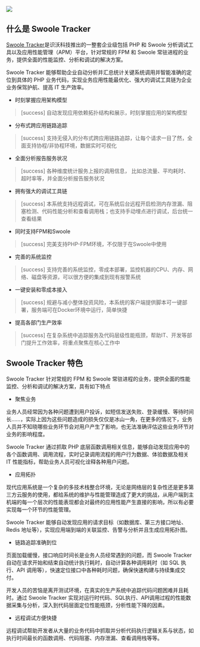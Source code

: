 ![](images/swoolee.png)

## 什么是 Swoole Tracker

[Swoole Tracker](https://business.swoole.com/tracker/index)是识沃科技推出的一整套企业级包括 PHP 和  Swoole 分析调试工具以及应用性能管理（APM）平台，针对常规的 FPM 和 Swoole 常驻进程的业务，提供全面的性能监控、分析和调试的解决方案。

Swoole Tracker 能够帮助企业自动分析并汇总统计关键系统调用并智能准确的定位到具体的 PHP 业务代码，实现业务应用性能最优化、强大的调试工具链为企业业务保驾护航、提高 IT 生产效率。
* 时刻掌握应用架构模型

>[success] 自动发现应用依赖拓扑结构和展示，时刻掌握应用的架构模型

* 分布式跨应用链路追踪

>[success] 支持无侵入的分布式跨应用链路追踪，让每个请求一目了然，全面支持协程/非协程环境，数据实时可视化

* 全面分析报告服务状况

>[success] 各种维度统计服务上报的调用信息， 比如总流量、平均耗时、超时率等，并全面分析报告服务状况

* 拥有强大的调试工具链

>[success] 本系统支持远程调试，可在系统后台远程开启检测内存泄漏、阻塞检测、代码性能分析和查看调用栈；也支持手动埋点进行调试，后台统一查看结果

* 同时支持FPM和Swoole

>[success] 完美支持PHP-FPM环境，不仅限于在Swoole中使用

* 完善的系统监控

>[success] 支持完善的系统监控，零成本部署，监控机器的CPU、内存、网络、磁盘等资源，可以很方便的集成到现有报警系统

* 一键安装和零成本接入

>[success] 规避与减小整体投资风险，本系统的客户端提供脚本可一键部署，服务端可在Docker环境中运行，简单快捷

* 提高各部门生产效率

>[success] 在复杂系统中追踪服务及代码层级性能瓶颈，帮助IT、开发等部门提升工作效率，将重点聚焦在核心工作中

## Swoole Tracker 特色

Swoole Tracker 针对常规的 FPM 和 Swoole 常驻进程的业务，提供全面的性能监控、分析和调试的解决方案，具有如下特点

* 聚焦业务

业务人员经常因为各种问题遭到用户投诉，如短信发送失败、登录缓慢、等待时间长……，实际上因为这些问题造成的损失仅仅是冰山一角，在更多的情况下，业务人员并不知晓哪些业务环节会对用户产生了影响，也无法准确评估这些业务环节对业务的影响程度。

Swoole Tracker 通过抓取 PHP 底层函数调用相关信息，能够自动发现应用中的各个函数调用、调用流程，实时记录调用流程的用户行为数据、体验数据及相关 IT 性能指标，帮助业务人员可视化诠释各种用户问题。

* 应用拓扑

现代应用系统是一个复杂的多技术栈整合环境，无论是网络层的复杂性还是更多第三方云服务的使用，都给系统的维护与性能管理造成了更大的挑战，从用户端到主机端的每一个层次的性能表现都会对最终的应用性能产生直接的影响，所以有必要实现每一个环节的性能管理。

Swoole Tracker 能够自动发现应用的请求目标（如数据库、第三方接口地址、Redis 地址等），实现应用端到端的关联监控、告警与分析并且生成应用拓扑图。

* 链路追踪准确到位

页面加载缓慢，接口响应时间长是业务人员经常遇到的问题，而 Swoole Tracker 自动在请求开始和结束自动统计执行耗时，自动计算各种调用耗时（如 SQL 执行、API 调用等），快速定位接口中各种耗时问题，确保快速构建与持续集成交付。

开发人员的苦恼是离开测试环境，在真实的生产系统中追踪代码问题困难并且耗时。通过 Swoole Tracker 实现对运行时代码、SQL执行、API调用过程的性能数据采集与分析，深入到代码层面定位性能瓶颈，分析性能下降的因素。

* 远程调试方便快捷

远程调试帮助开发者从大量的业务代码中抓取并分析代码执行逻辑关系与状态，如执行时间最长的函数调用、代码阻塞、内存泄漏、查看调用栈等等。


